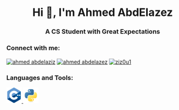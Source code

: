 <h1 align="center">Hi 👋, I'm Ahmed AbdElazez</h1>
<h3 align="center">A CS Student with Great Expectations</h3>

<h3 align="left">Connect with me:</h3>
<p align="left">
<a href="https://linkedin.com/in/ahmed-abdelaziz-88ab6a279/" target="blank"><img align="center" src="https://raw.githubusercontent.com/rahuldkjain/github-profile-readme-generator/master/src/images/icons/Social/linked-in-alt.svg" alt="ahmed abdelaziz" height="30" width="40" /></a>
<a href="https://fb.com/profile.php?id=100035212749673" target="blank"><img align="center" src="https://raw.githubusercontent.com/rahuldkjain/github-profile-readme-generator/master/src/images/icons/Social/facebook.svg" alt="ahmed abdelazez" height="30" width="40" /></a>
<a href="https://codeforces.com/profile/ziz0u1" target="blank"><img align="center" src="https://raw.githubusercontent.com/rahuldkjain/github-profile-readme-generator/master/src/images/icons/Social/codeforces.svg" alt="ziz0u1" height="30" width="40" /></a>
</p>

<h3 align="left">Languages and Tools:</h3>
<p align="left"> <a href="https://www.w3schools.com/cpp/" target="_blank" rel="noreferrer"> <img src="https://raw.githubusercontent.com/devicons/devicon/master/icons/cplusplus/cplusplus-original.svg" alt="cplusplus" width="40" height="40"/> </a> <a href="https://www.python.org" target="_blank" rel="noreferrer"> <img src="https://raw.githubusercontent.com/devicons/devicon/master/icons/python/python-original.svg" alt="python" width="40" height="40"/> </a> </p>
